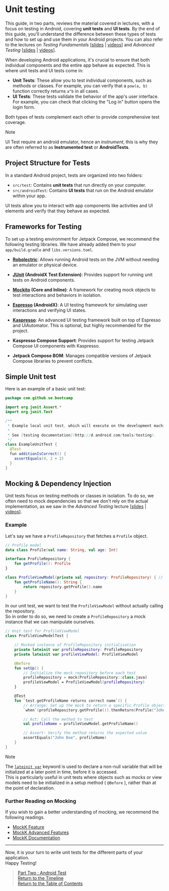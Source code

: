 # Unit testing

This guide, in two parts, reviews the material covered in lectures, with a focus on testing in Android, covering **unit tests** and **UI tests**. By the end of this guide, you'll understand the difference between these types of tests and how to set up and use them in your Android projects. You can also refer to the lectures on _Testing Fundamentals_ [[slides](https://github.com/swent-epfl/public/blob/main/lectures/Wk2.A%20-%20Testing%20Fundamentals.pdf) \| [videos](https://www.youtube.com/playlist?list=PLr41P4J9F0ZMRgp3gw1cRA0VrQOphp-SA)] and _Advanced Testing_ [[slides](https://github.com/swent-epfl/public/blob/main/lectures/Wk2.B%20-%20Advanced%20Testing.pdf) \| [videos](https://www.youtube.com/watch?v=yrOH3XrDBuU&list=PLr41P4J9F0ZM1ebUm2QoLquU-yHA9bm6Z)]. 

When developing Android applications, it's crucial to ensure that both individual components and the entire app behave as expected. This is where unit tests and UI tests come in:

- **Unit Tests**: These allow you to test individual components, such as methods or classes. For example, you can verify that a `pow(a, b)` function correctly returns `a^b` in all cases.
- **UI Tests**: These tests validate the behavior of the app's user interface. For example, you can check that clicking the "Log in" button opens the login form.

Both types of tests complement each other to provide comprehensive test coverage.

>[!NOTE]  
> UI Test require an android emulator, hence an *instrument*, this is why they are often referred to as **Instrumented test** or **AndroidTests**.

## Project Structure for Tests

In a standard Android project, tests are organized into two folders:

- `src/test`: Contains **unit tests** that run directly on your computer.
- `src/androidTest`: Contains **UI tests** that run on the Android emulator within your app.

UI tests allow you to interact with app components like activities and UI elements and verify that they behave as expected.

## Frameworks for Testing

To set up a testing environment for Jetpack Compose, we recommend the following testing libraries. We have already added them to your `app/build.gradle` and `libs.versions.toml`.  

- **[Robolectric](https://robolectric.org/)**: Allows running Android tests on the JVM without needing an emulator or physical device.
- **[JUnit](https://junit.org/junit4/) (AndroidX Test Extension)**: Provides support for running unit tests on Android components.
- **[Mockito](https://site.mockito.org/) (Core and Inline)**: A framework for creating mock objects to test interactions and behaviors in isolation.

- **[Espresso](https://developer.android.com/training/testing/espresso/) (AndroidX)**: A UI testing framework for simulating user interactions and verifying UI states.
- **[Kaspresso](https://kasperskylab.github.io/Kaspresso/)**: An advanced UI testing framework built on top of Espresso and UiAutomator. This is optional, but highly recommended for the project.
- **Kaspresso Compose Support**: Provides support for testing Jetpack Compose UI components with Kaspresso.

- **Jetpack Compose BOM**: Manages compatible versions of Jetpack Compose libraries to prevent conflicts.

## Simple Unit test

Here is an example of a basic unit test:

```java
package com.github.se.bootcamp

import org.junit.Assert.*
import org.junit.Test

/**
 * Example local unit test, which will execute on the development machine (host).
 *
 * See [testing documentation](http://d.android.com/tools/testing).
 */
class ExampleUnitTest {
  @Test
  fun additionIsCorrect() {
    assertEquals(4, 2 + 2)
  }
}

```

## Mocking & Dependency Injection

Unit tests focus on testing methods or classes in isolation. To do so, we often need to mock dependencies so that we don't rely on the actual implementation, as we saw in the _Advanced Testing_ lecture [[slides](https://github.com/swent-epfl/public/blob/main/lectures/Wk2.B%20-%20Advanced%20Testing.pdf) \| [videos](https://www.youtube.com/watch?v=yrOH3XrDBuU&list=PLr41P4J9F0ZM1ebUm2QoLquU-yHA9bm6Z)]. 

### Example

Let's say we have a `ProfileRepository` that fetches a `Profile` object.  

```kotlin
// Profile model
data class Profile(val name: String, val age: Int)

interface ProfileRepository {
    fun getProfile(): Profile
}

class ProfileViewModel(private val repository: ProfileRepository) { // The repository is a parameter of the ViewModel to allow dependency injection
    fun getProfileName(): String {
        return repository.getProfile().name
    }
}
```

In our unit test, we want to test the `ProfileViewModel` without actually calling the repository.  
So in order to do so, we need to create a `ProfileRepository` a mock instance that we can manipulate ourselves.

```kotlin
// Unit test for ProfileViewModel
class ProfileViewModelTest {

    // Mocked instance of ProfileRepository initialization
    private lateinit var profileRepository: ProfileRepository
    private lateinit var profileViewModel: ProfileViewModel

    @Before
    fun setUp() {
        // Initialize the mock repository before each test
        profileRepository = mock(ProfileRepository::class.java)
        profileViewModel = ProfileViewModel(profileRepository)
    }

    @Test
    fun `test getProfileName returns correct name`() {
        // Arrange: Set up the mock to return a specific Profile object
        `when`(profileRepository.getProfile()).thenReturn(Profile("John Doe", 30))

        // Act: Call the method to test
        val profileName = profileViewModel.getProfileName()

        // Assert: Verify the method returns the expected value
        assertEquals("John Doe", profileName)
    }
}
```

>[!NOTE]  
> The [`lateinit var`](https://kotlinlang.org/docs/properties.html#late-initialized-properties-and-variables) keyword is used to declare a non-null variable that will be initialized at a later point in time, before it is accessed.  
> This is particularly useful in unit tests where objects such as mocks or view models need to be initialized in a setup method ( `@Before` ), rather than at the point of declaration.

### Further Reading on Mocking

If you wish to gain a better understanding of mocking, we recommend the following readings.

- [MockK Feature](https://blog.kotlin-academy.com/mocking-is-not-rocket-science-mockk-features-e5d55d735a98)
- [MockK Advanced Features](https://blog.kotlin-academy.com/mocking-is-not-rocket-science-mockk-advanced-features-42277e5983b5)
- [MockK Documentation](https://mockk.io/#examples-guides--articles)  

---

Now, it is your turn to write unit tests for the different parts of your application.\
Happy Testing!

> [Part Two : Android Test](AndroidTesting.md) \
> [Return to the Timeline](../ToDoApp/README.md#week-1-environment-setup-and-getting-started) \
> [Return to the Table of Contents](../../README.md#table-of-contents)
